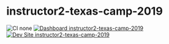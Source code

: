 # instructor2-texas-camp-2019

![CI none](https://img.shields.io/badge/ci-none-orange.svg)
[![Dashboard instructor2-texas-camp-2019](https://img.shields.io/badge/dashboard-instructor2_texas_camp_2019-yellow.svg)](https://dashboard.pantheon.io/sites/3110341f-f9d0-4afc-9752-9ed38b23b359#dev/code)
[![Dev Site instructor2-texas-camp-2019](https://img.shields.io/badge/site-instructor2_texas_camp_2019-blue.svg)](http://dev-instructor2-texas-camp-2019.pantheonsite.io/)
